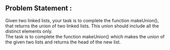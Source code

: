 Problem Statement :
-------------------
Given two linked lists, your task is to complete the function makeUnion(), that returns the union of two linked lists. This union should include all the distinct elements only.<br/>
The task is to complete the function makeUnion() which makes the union of the given two lists and returns the head of the new list.
